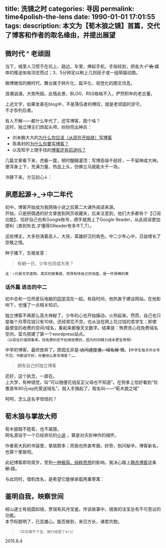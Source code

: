 title: 洗镜之时
categories: 寻因
permalink: time4polish-the-lens
date: 1990-01-01 17:01:55
tags:
description: 本文为【荀木狼之镜】首篇，交代了博客和作者的取名缘由，并提出展望
---


## 微时代 ^ 老顽固

当下，城里人习惯于在坑上、路边、车里，捧起手机，手指轻划，把各大<s> 广告 </s>媒体的推送匆匆浏览而过；3、5分钟足以刷上几则段子或一组萌猫动图。

微博微信的微时代，舞台属于碎片化、扁平化、视觉化的图文讯息。  
  
浪潮汹涌，大势所趋。此情此景，BLOG、RSS格格不入，俨然积年的老古董。  

上述文字，如果发表在blog中，不是落伍者的喟叹，就是老顽固的坚守。  
不才忝列后者。

有人不解——都什么年代了，还写博客，图个啥？  
这时，独立博主们昂起头颅，纷纷亮出神兵：  

- 刘未鹏大大的[为什么你应该（从现在开始就）写博客](http://mindhacks.cn/2009/02/15/why-you-should-start-blogging-now/)  
- 陈素封的[为什么你要写博客？](http://zhuanlan.zhihu.com/cnfeat/19743861)
- 以及知乎上随手找的[博客还有前途吗？](http://www.zhihu.com/question/19626397/answer/12804231)

几篇文章看下来，虎躯一震，顿时醍醐灌顶：写博高端千般好，一不留神成大神。便浑身上下，充满力量，热血上头，仿佛立马就能大干一场。

冷静下来，方见初心↓：

## 夙愿起源→_→中二年代
  
初中，博客开始成为我网络小说之后第二大课外阅读来源。  
开始，只是把偶遇的好文章放到网页收藏夹，后来注意到，他们大多都有个【订阅功能】，恰好自己也有Google账号，顺手就用上了Google Reader，从此阅读更加便利（直到失去,才懂得GReader有多牛T_T）。  

这些博主，大多扮演着高人，大侠，英雄好汉的角色。中二少年心中，日益增长了崇敬之情。

种子播下，生根发芽：  

> 有朝一日，少年也将成大侠？

`注：↑只是文学虚构。真实的故事是，觉得有块自己的地盘，是一件很棒的事`

### 话外篇 进击的中二

初中总和一位热爱玩电脑的[同学](http://www.jackh.cn/)混在一起。有段时间，他热衷于建设网站。在他影响下，也懂了一点相关知识。  

独立博客不再那么高大神秘了。少年的心也开始躁动，火热起来。然而，自己也只是每个月零花钱只有10块，还经常花不完，也从没在网上花过钱的乖学生；即使最便宜的收费的空间/域名，看起来都像天文数字。结果是：煞费苦心找免费域名空间，菜鸟搭建了第一个wordpress站点。  
`（以现在价值观看来，找免费的还不如用收费的，因为时间精力成本更宝贵啊）`

中学的博客，最终放弃了，原因无非是<s> 访问速度渣、域名挫 </s> 懒。`【中学生每天作业写不完。书都读不好，你要他认真写博客？……  `  

> 拥有自己的独立博客

还好，这个执念，一直在。  
上大学，有种错觉，叫“可以随便花钱反正父母也不知道”。在狗爹上恰好看到“优惠首年80元wp托管送域名”，就入手搞起了，取名叫——“荀木狼之域”

呵呵，怎么这名字怪怪的？  

## 荀木狼与掌故大师

荀木狼既不姓荀，也不属狼。  
网名源自于一个已经弃坑的[小说](http://free.qidian.com/Free/ShowBook.aspx?bookid=32408) ，算是对夭折神作的缅怀。  

作者索大妈的书袋里，掌故颇多；而我也热衷考据，好奇，刨问秘辛。博客新名，也算个掌故吧。  

此纪博客即将周岁。受到[一种极简、纯粹思想](http://www.yangzhiping.com/tech/writing-space.html)的影响，我决心踏上[静态博客](http://www.chinaz.com/special/static-blog/index.html)这条<s> 邪 </s>路。  

与此同时，借机改名，是希望它能够承载两重寄寓：

## 鉴明自我，映察世间

崂山道士有纸圆如镜，贾瑞有风月宝鉴。传说故事中，镜类的法宝总有不可思议的功能。  
本节标题明了，已显雄心。能否做到，来日方长，诸君共勉。
  
> `（实在编不下去，强行结尾了orz）`

2015.8.4

